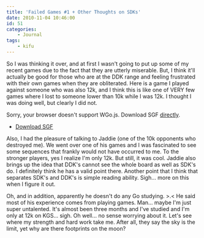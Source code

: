 ```yaml
---
title: 'Failed Games #1 + Other Thoughts on SDKs'
date: 2010-11-04 10:46:00
id: 51
categories:
	- Journal
tags:
	- kifu
---
```


So I was thinking it over, and at first I wasn't going to put up some of my recent games due to the fact that they are utterly miserable. But, I think it'll actually be good for those who are at the DDK range and feeling frustrated with their own games when they are obliterated. Here is a game I played against someone who was also 12k, and I think this is like one of VERY few games where I lost to someone lower than 10k while I was 12k. I thought I was doing well, but clearly I did not.

<!--more-->

<article>
	<section data-wgo="/kifu/2010/2010.11.04-Failed-Games.sgf" data-wgo-enablewheel="false" style="width: 100%">
	  <p>Sorry, your browser doesn't support WGo.js. Download SGF <a href="/kifu/2010/2010.11.04-Failed-Games.sgf">directly</a>.</p>
	</section>
	<div><ul><li><a href="/kifu/2010/2010.11.04-Failed-Games.sgf">Download SGF</a></li></ul></div>
</article>

Also, I had the pleasure of talking to Jaddie (one of the 10k opponents who destroyed me). We went over one of his games and I was fascinated to see some sequences that frankly would not have occurred to me. To the stronger players, yes I realize I'm only 12k. But still, it was cool. Jaddie also brings up the idea that DDK's cannot see the whole board as well as SDK's do. I definitely think he has a valid point there. Another point that I think that separates SDK's and DDK's is simple reading ability. Sigh... more on this when I figure it out.

Oh, and in addition, apparently he doesn't do any Go studying. &gt;.&lt; He said most of his experience comes from playing games. Man... maybe I'm just super untalented. It's almost been three months and I've studied and I'm only at 12k on KGS... sigh. Oh well... no sense worrying about it. Let's see where my strength and hard work take me. After all, they say the sky is the limit, yet why are there footprints on the moon?

